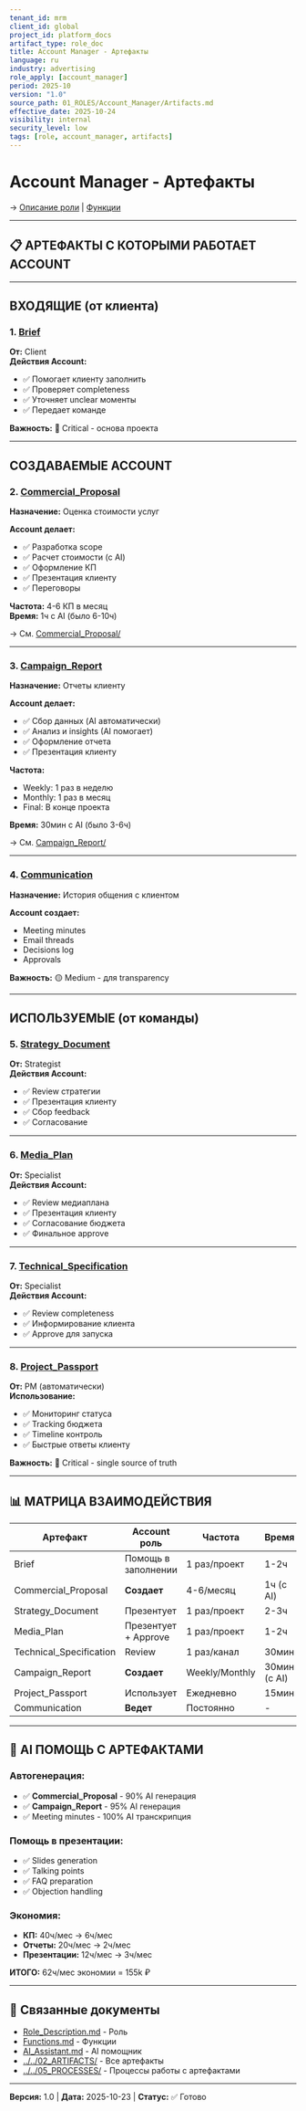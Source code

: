 ```yaml
---
tenant_id: mrm
client_id: global
project_id: platform_docs
artifact_type: role_doc
title: Account Manager - Артефакты
language: ru
industry: advertising
role_apply: [account_manager]
period: 2025-10
version: "1.0"
source_path: 01_ROLES/Account_Manager/Artifacts.md
effective_date: 2025-10-24
visibility: internal
security_level: low
tags: [role, account_manager, artifacts]
---
```


# Account Manager - Артефакты

→ [Описание роли](./Role_Description.md) | [Функции](./Functions.md)

---

## 📋 АРТЕФАКТЫ С КОТОРЫМИ РАБОТАЕТ ACCOUNT

---

## ВХОДЯЩИЕ (от клиента)

### 1. [Brief](../../02_ARTIFACTS/Brief/)
**От:** Client  
**Действия Account:**
- ✅ Помогает клиенту заполнить
- ✅ Проверяет completeness
- ✅ Уточняет unclear моменты
- ✅ Передает команде

**Важность:** 🔴 Critical - основа проекта

---

## СОЗДАВАЕМЫЕ ACCOUNT

### 2. [Commercial_Proposal](../../02_ARTIFACTS/Commercial_Proposal/)
**Назначение:** Оценка стоимости услуг

**Account делает:**
- ✅ Разработка scope
- ✅ Расчет стоимости (с AI)
- ✅ Оформление КП
- ✅ Презентация клиенту
- ✅ Переговоры

**Частота:** 4-6 КП в месяц  
**Время:** 1ч с AI (было 6-10ч)

→ См. [Commercial_Proposal/](../../02_ARTIFACTS/Commercial_Proposal/)

---

### 3. [Campaign_Report](../../02_ARTIFACTS/Campaign_Report/)
**Назначение:** Отчеты клиенту

**Account делает:**
- ✅ Сбор данных (AI автоматически)
- ✅ Анализ и insights (AI помогает)
- ✅ Оформление отчета
- ✅ Презентация клиенту

**Частота:**
- Weekly: 1 раз в неделю
- Monthly: 1 раз в месяц
- Final: В конце проекта

**Время:** 30мин с AI (было 3-6ч)

→ См. [Campaign_Report/](../../02_ARTIFACTS/Campaign_Report/)

---

### 4. [Communication](../../02_ARTIFACTS/Communication/)
**Назначение:** История общения с клиентом

**Account создает:**
- Meeting minutes
- Email threads
- Decisions log
- Approvals

**Важность:** 🟡 Medium - для transparency

---

## ИСПОЛЬЗУЕМЫЕ (от команды)

### 5. [Strategy_Document](../../02_ARTIFACTS/Strategy_Document/)
**От:** Strategist  
**Действия Account:**
- ✅ Review стратегии
- ✅ Презентация клиенту
- ✅ Сбор feedback
- ✅ Согласование

---

### 6. [Media_Plan](../../02_ARTIFACTS/Media_Plan/)
**От:** Specialist  
**Действия Account:**
- ✅ Review медиаплана
- ✅ Презентация клиенту
- ✅ Согласование бюджета
- ✅ Финальное approve

---

### 7. [Technical_Specification](../../02_ARTIFACTS/Technical_Specification/)
**От:** Specialist  
**Действия Account:**
- ✅ Review completeness
- ✅ Информирование клиента
- ✅ Approve для запуска

---

### 8. [Project_Passport](../../02_ARTIFACTS/Project_Passport/)
**От:** PM (автоматически)  
**Использование:**
- ✅ Мониторинг статуса
- ✅ Tracking бюджета
- ✅ Timeline контроль
- ✅ Быстрые ответы клиенту

**Важность:** 🔴 Critical - single source of truth

---

## 📊 МАТРИЦА ВЗАИМОДЕЙСТВИЯ

| Артефакт | Account роль | Частота | Время |
|----------|--------------|---------|-------|
| Brief | Помощь в заполнении | 1 раз/проект | 1-2ч |
| Commercial_Proposal | **Создает** | 4-6/месяц | 1ч (с AI) |
| Strategy_Document | Презентует | 1 раз/проект | 2-3ч |
| Media_Plan | Презентует + Approve | 1 раз/проект | 1-2ч |
| Technical_Specification | Review | 1 раз/канал | 30мин |
| Campaign_Report | **Создает** | Weekly/Monthly | 30мин (с AI) |
| Project_Passport | Использует | Ежедневно | 15мин |
| Communication | **Ведет** | Постоянно | - |

---

## 🤖 AI ПОМОЩЬ С АРТЕФАКТАМИ

### Автогенерация:
- ✅ **Commercial_Proposal** - 90% AI генерация
- ✅ **Campaign_Report** - 95% AI генерация
- ✅ Meeting minutes - 100% AI транскрипция

### Помощь в презентации:
- ✅ Slides generation
- ✅ Talking points
- ✅ FAQ preparation
- ✅ Objection handling

### Экономия:
- **КП:** 40ч/мес → 6ч/мес
- **Отчеты:** 20ч/мес → 2ч/мес
- **Презентации:** 12ч/мес → 3ч/мес

**ИТОГО:** 62ч/мес экономии = 155k ₽

---

## 🔗 Связанные документы

- [Role_Description.md](./Role_Description.md) - Роль
- [Functions.md](./Functions.md) - Функции
- [AI_Assistant.md](./AI_Assistant.md) - AI помощник
- [../../02_ARTIFACTS/](../../02_ARTIFACTS/) - Все артефакты
- [../../05_PROCESSES/](../../05_PROCESSES/) - Процессы работы с артефактами

---

**Версия:** 1.0 | **Дата:** 2025-10-23 | **Статус:** ✅ Готово

